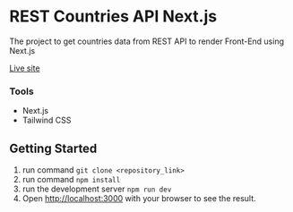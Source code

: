 # REST Countries API Next.js
The project to get countries data from REST API to render Front-End using Next.js
<br/>

[Live site](https://rest-countries-api-next-js.vercel.app/)

### Tools
* Next.js
* Tailwind CSS

## Getting Started
1. run command `git clone <repository_link>`
2. run command `npm install`
3. run the development server `npm run dev`
4. Open [http://localhost:3000](http://localhost:3000) with your browser to see the result.
